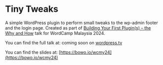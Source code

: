 # Tiny Tweaks

A simple WordPress plugin to perform small tweaks to the wp-admin footer and the login page. Created as part of [Building Your First Plugin(s) – the Why and How](https://malaysia.wordcamp.org/2024/session/building-your-first-plugins-the-why-and-how/) talk for WordCamp Malaysia 2024. 

You can find the full talk at: coming soon on [wordpress.tv](https://wordpress.tv/)

You can find the slides at: [https://bowo.io/wcmy24](https://bowo.io/wcmy24)